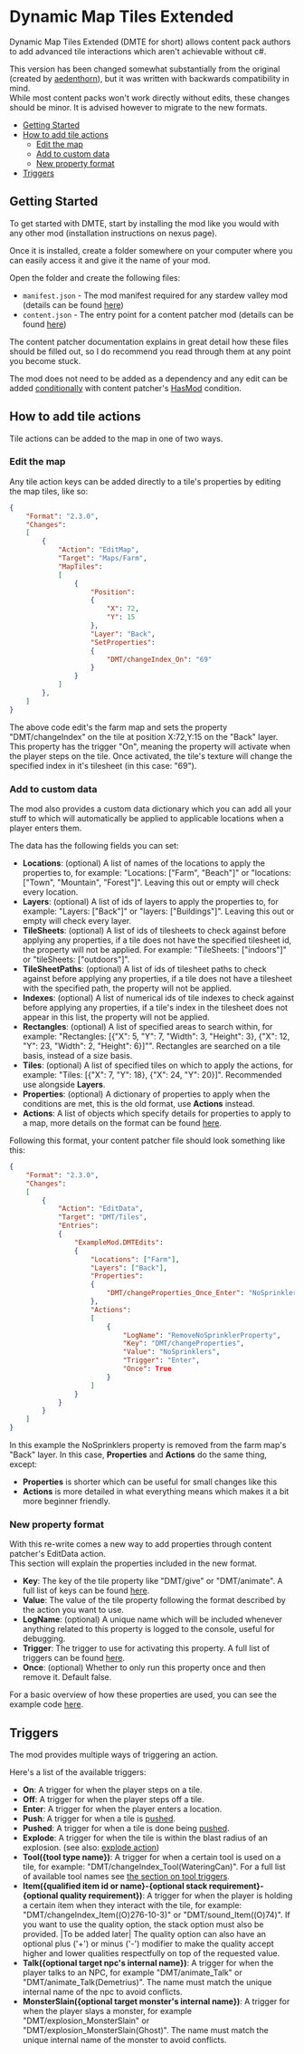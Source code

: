 # Dynamic Map Tiles Extended
Dynamic Map Tiles Extended (DMTE for short) allows content pack authors to add advanced tile interactions which aren't achievable without c#.

This version has been changed somewhat substantially from the original (created by [aedenthorn]()), but it was written with backwards compatibility in mind.  
While most content packs won't work directly without edits, these changes should be minor. It is advised however to migrate to the new formats.

* [Getting Started](#getting-started)
* [How to add tile actions](#how-to-add-tile-actions)
	* [Edit the map](#edit-the-map)
	* [Add to custom data](#add-to-custom-data)
    * [New property format](#new-property-format)
* [Triggers](#triggers)

## Getting Started

To get started with DMTE, start by installing the mod like you would with any other mod (installation instructions on nexus page).

Once it is installed, create a folder somewhere on your computer where you can easily access it and give it the name of your mod.

Open the folder and create the following files:

* ``manifest.json`` - The mod manifest required for any stardew valley mod (details can be found [here](https://stardewvalleywiki.com/Modding:Modder_Guide/APIs/Manifest))
* ``content.json`` - The entry point for a content patcher mod (details can be found [here](https://github.com/Pathoschild/StardewMods/blob/develop/ContentPatcher/docs/author-guide.md#get-started))

The content patcher documentation explains in great detail how these files should be filled out, so I do recommend you read through them at any point you become stuck.

The mod does not need to be added as a dependency and any edit can be added [conditionally](https://github.com/Pathoschild/StardewMods/blob/develop/ContentPatcher/docs/author-guide/tokens.md#conditions) with content patcher's [HasMod](https://github.com/Pathoschild/StardewMods/blob/develop/ContentPatcher/docs/author-guide/tokens.md#HasMod) condition.

## How to add tile actions
Tile actions can be added to the map in one of two ways.

### Edit the map
Any tile action keys can be added directly to a tile's properties by editing the map tiles, like so:
```json
{
    "Format": "2.3.0",
    "Changes": 
    [
        {
            "Action": "EditMap",
            "Target": "Maps/Farm",
            "MapTiles": 
            [
                {
                    "Position": 
                    { 
                        "X": 72, 
                        "Y": 15 
                    },
                    "Layer": "Back",
                    "SetProperties": 
                    {
                        "DMT/changeIndex_On": "69"
                    }
                }
            ]
        },
    ]
}
```
The above code edit's the farm map and sets the property "DMT/changeIndex" on the tile at position X:72,Y:15 on the "Back" layer. 
This property has the trigger "On", meaning the property will activate when the player steps on the tile.
Once activated, the tile's texture will change the specified index in it's tilesheet (in this case: "69").

### Add to custom data
The mod also provides a custom data dictionary which you can add all your stuff to which will automatically be applied to applicable locations when a player enters them.

The data has the following fields you can set:
* **Locations**: (optional) A list of names of the locations to apply the properties to, for example: "Locations: ["Farm", "Beach"]" or "locations: ["Town", "Mountain", "Forest"]". Leaving this out or empty will check every location.
* **Layers**: (optional) A list of ids of layers to apply the properties to, for example: "Layers: ["Back"]" or "layers: ["Buildings"]". Leaving this out or empty will check every layer.
* **TileSheets**: (optional) A list of ids of tilesheets to check against before applying any properties, if a tile does not have the specified tilesheet id, the property will not be applied. For example: "TileSheets: ["indoors"]" or "tileSheets: ["outdoors"]".
* **TileSheetPaths**: (optional) A list of ids of tilesheet paths to check against before applying any properties, if a tile does not have a tilesheet with the specified path, the property will not be applied.
* **Indexes**: (optional) A list of numerical ids of tile indexes to check against before applying any properties, if a tile's index in the tilesheet does not appear in this list, the property will not be applied.
* **Rectangles**: (optional) A list of specified areas to search within, for example: "Rectangles: [{"X": 5, "Y": 7, "Width": 3, "Height": 3}, {"X": 12, "Y": 23, "Width": 2, "Height": 6}]"". Rectangles are searched on a tile basis, instead of a size basis.
* **Tiles**: (optional) A list of specified tiles on which to apply the actions, for example: "Tiles: [{"X": 7, "Y": 18}, {"X": 24, "Y": 20}]". Recommended use alongside **Layers**.
* **Properties**: (optional) A dictionary of properties to apply when the conditions are met, this is the old format, use **Actions** instead.
* **Actions**: A list of objects which specify details for properties to apply to a map, more details on the format can be found [here](#new-property-format).

Following this format, your content patcher file should look something like this:
```json
{
    "Format": "2.3.0",
    "Changes":
    [
        {
            "Action": "EditData",
            "Target": "DMT/Tiles",
            "Entries": 
            {
                "ExampleMod.DMTEdits":
                {
                    "Locations": ["Farm"],
                    "Layers": ["Back"],
                    "Properties": 
                    {
                        "DMT/changeProperties_Once_Enter": "NoSprinklers"
                    },
                    "Actions": 
                    [
                        {
                            "LogName": "RemoveNoSprinklerProperty",
                            "Key": "DMT/changeProperties",
                            "Value": "NoSprinklers",
                            "Trigger": "Enter",
                            "Once": True
                        }
                    ]
                }
            }
        }
    ]
}
```

In this example the NoSprinklers property is removed from the farm map's "Back" layer. In this case, **Properties** and **Actions** do the same thing, except:
* **Properties** is shorter which can be useful for small changes like this
* **Actions** is more detailed in what everything means which makes it a bit more beginner friendly.

### New property format
With this re-write comes a new way to add properties through content patcher's EditData action.  
This section will explain the properties included in the new format.

* **Key**: The key of the tile property like "DMT/give" or "DMT/animate". A full list of keys can be found [here](./actions.md).
* **Value**: The value of the tile property following the format described by the action you want to use.
* **LogName**: (optional) A unique name which will be included whenever anything related to this property is logged to the console, useful for debugging.
* **Trigger**: The trigger to use for activating this property. A full list of triggers can be found [here](#triggers).
* **Once**: (optional) Whether to only run this property once and then remove it. Default false.

For a basic overview of how these properties are used, you can see the example code [here](#add-to-custom-data).

## Triggers
The mod provides multiple ways of triggering an action.

Here's a list of the available triggers:

* **On**: A trigger for when the player steps on a tile.
* **Off**: A trigger for when the player steps off a tile.
* **Enter**: A trigger for when the player enters a location.
* **Push**: A trigger for when a tile is [pushed]().
* **Pushed**: A trigger for when a tile is done being [pushed]().
* **Explode**: A trigger for when the tile is within the blast radius of an explosion. (see also: [explode action]())
* **Tool(\{tool type name\})**: A trigger for when a certain tool is used on a tile, for example: "DMT/changeIndex_Tool(WateringCan)". For a full list of available tool names see [the section on tool triggers]().
* **Item(\{qualified item id or name\}-\{optional stack requirement\}-\{optional quality requirement\})**: A trigger for when the player is holding a certain item when they interact with the tile, for example: "DMT/changeIndex_Item((O)276-10-3)" or "DMT/sound_Item((O)74)". If you want to use the quality option, the stack option must also be provided. |To be added later| The quality option can also have an optional plus ('+') or minus ('-') modifier to make the quality accept higher and lower qualities respectfully on top of the requested value.
* **Talk(\{optional target npc's internal name\})**: A trigger for when the player talks to an NPC, for example "DMT/animate_Talk" or "DMT/animate_Talk(Demetrius)". The name must match the unique internal name of the npc to avoid conflicts.
* **MonsterSlain(\{optional target monster's internal name\})**: A trigger for when the player slays a monster, for example "DMT/explosion_MonsterSlain" or "DMT/explosion_MonsterSlain(Ghost)". The name must match the unique internal name of the monster to avoid conflicts.